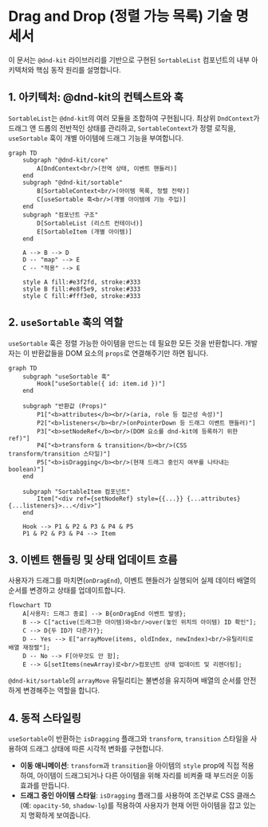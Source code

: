 # Drag and Drop (정렬 가능 목록) 기술 명세서

이 문서는 `@dnd-kit` 라이브러리를 기반으로 구현된 `SortableList` 컴포넌트의 내부 아키텍처와 핵심 동작 원리를 설명합니다.

## 1. 아키텍처: @dnd-kit의 컨텍스트와 훅

`SortableList`는 `@dnd-kit`의 여러 모듈을 조합하여 구현됩니다. 최상위 `DndContext`가 드래그 앤 드롭의 전반적인 상태를 관리하고, `SortableContext`가 정렬 로직을, `useSortable` 훅이 개별 아이템에 드래그 기능을 부여합니다.

```mermaid
graph TD
    subgraph "@dnd-kit/core"
        A[DndContext<br/>(전역 상태, 이벤트 핸들러)]
    end
    subgraph "@dnd-kit/sortable"
        B[SortableContext<br/>(아이템 목록, 정렬 전략)]
        C[useSortable 훅<br/>(개별 아이템에 기능 주입)]
    end
    subgraph "컴포넌트 구조"
        D[SortableList (리스트 컨테이너)]
        E[SortableItem (개별 아이템)]
    end

    A --> B --> D
    D -- "map" --> E
    C -- "적용" --> E

    style A fill:#e3f2fd, stroke:#333
    style B fill:#e8f5e9, stroke:#333
    style C fill:#fff3e0, stroke:#333
```

## 2. `useSortable` 훅의 역할

`useSortable` 훅은 정렬 가능한 아이템을 만드는 데 필요한 모든 것을 반환합니다. 개발자는 이 반환값들을 DOM 요소의 `props`로 연결해주기만 하면 됩니다.

```mermaid
graph TD
    subgraph "useSortable 훅"
        Hook["useSortable({ id: item.id })"]
    end

    subgraph "반환값 (Props)"
        P1["<b>attributes</b><br/>(aria, role 등 접근성 속성)"]
        P2["<b>listeners</b><br/>(onPointerDown 등 드래그 이벤트 핸들러)"]
        P3["<b>setNodeRef</b><br/>(DOM 요소를 dnd-kit에 등록하기 위한 ref)"]
        P4["<b>transform & transition</b><br/>(CSS transform/transition 스타일)"]
        P5["<b>isDragging</b><br/>(현재 드래그 중인지 여부를 나타내는 boolean)"]
    end

    subgraph "SortableItem 컴포넌트"
        Item["<div ref={setNodeRef} style={{...}} {...attributes} {...listeners}>...</div>"]
    end

    Hook --> P1 & P2 & P3 & P4 & P5
    P1 & P2 & P3 & P4 --> Item
```

## 3. 이벤트 핸들링 및 상태 업데이트 흐름

사용자가 드래그를 마치면(`onDragEnd`), 이벤트 핸들러가 실행되어 실제 데이터 배열의 순서를 변경하고 상태를 업데이트합니다.

```mermaid
flowchart TD
    A[사용자: 드래그 종료] --> B{onDragEnd 이벤트 발생};
    B --> C["active(드래그한 아이템)와<br/>over(놓인 위치의 아이템) ID 확인"];
    C --> D{두 ID가 다른가?};
    D -- Yes --> E["arrayMove(items, oldIndex, newIndex)<br/>유틸리티로 배열 재정렬"];
    D -- No --> F[아무것도 안 함];
    E --> G[setItems(newArray)로<br/>컴포넌트 상태 업데이트 및 리렌더링];
```

`@dnd-kit/sortable`의 `arrayMove` 유틸리티는 불변성을 유지하며 배열의 순서를 안전하게 변경해주는 역할을 합니다.

## 4. 동적 스타일링

`useSortable`이 반환하는 `isDragging` 플래그와 `transform`, `transition` 스타일을 사용하여 드래그 상태에 따른 시각적 변화를 구현합니다.

- **이동 애니메이션**: `transform`과 `transition`을 아이템의 `style` prop에 직접 적용하여, 아이템이 드래그되거나 다른 아이템을 위해 자리를 비켜줄 때 부드러운 이동 효과를 만듭니다.
- **드래그 중인 아이템 스타일**: `isDragging` 플래그를 사용하여 조건부로 CSS 클래스(예: `opacity-50`, `shadow-lg`)를 적용하여 사용자가 현재 어떤 아이템을 잡고 있는지 명확하게 보여줍니다.
